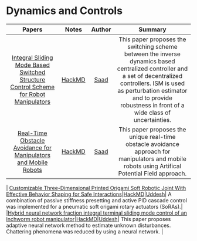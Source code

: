 # Dynamics and Controls

| Papers | Notes | Author | Summary |
|:-----:|:-----:|:-----:|:----------:|
|[Integral Sliding Mode Based Switched Structure Control Scheme for Robot Manipulators](https://www.researchgate.net/publication/327807849_Integral_Sliding_Mode_Based_Switched_Structure_Control_Scheme_for_Robot_Manipulators)|[HackMD](https://hackmd.io/INtsyouET5Sxv6K6pIUcoQ?view)| [Saad](https://github.com/saad2121) | This paper proposes the switching scheme between the inverse dynamics based centralized controller and a set of decentralized controllers. ISM is used as perturbation estimator and to provide robustness in front of a wide class of uncertainties. |
|[Real-Time Obstacle Avoidance for Manipulators and Mobile Robots](https://link.springer.com/chapter/10.1007/978-1-4613-8997-2_29)|[HackMD](https://hackmd.io/m_dwVyo9TnKIZQa5V7QGRQ?view)| [Saad](https://github.com/saad2121) | This paper proposes the unique real-time obstacle avoidance approach for manipulators and mobile robots using Artifical Potential Field approach. |

| [Customizable Three-Dimensional Printed Origami Soft Robotic Joint With Effective Behavior Shaping for Safe Interactions](https://ieeexplore.ieee.org/abstract/document/8481372/keywords#keywords)|[HackMD](https://hackmd.io/@kZ5m8OgNSouLVUfdO4Vu3w/SJtDCMGtU)|[Uddesh](https://github.com/uddeshtople)| A combination of passive stiffness presetting and active PID cascade control was implemented for a pneumatic soft origami rotary actuators (SoRAs).|
|[Hybrid neural network fraction integral terminal sliding mode control of an Inchworm robot manipulator](https://www.sciencedirect.com/science/article/abs/pii/S0888327016300449)|[HackMD](https://hackmd.io/@kZ5m8OgNSouLVUfdO4Vu3w/B1Zd2z_58)|[Uddesh](https://github.com/uddeshtople)| This paper proposes adaptive neural network method to estimate unknown disturbances. Chattering phenomena was reduced by using a neural network. |

